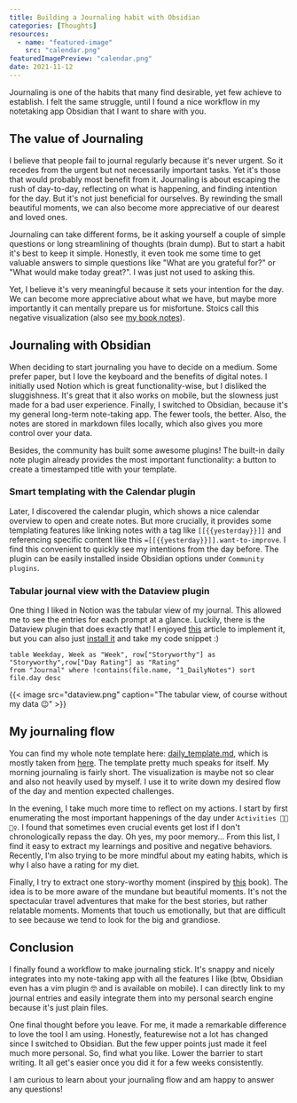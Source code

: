 ```yaml
---
title: Building a Journaling habit with Obsidian
categories: [Thoughts]
resources:
  - name: "featured-image"
    src: "calendar.png"
featuredImagePreview: "calendar.png"
date: 2021-11-12
---
```


Journaling is one of the habits that many find desirable, yet few achieve to establish. I felt the same struggle, until I found a nice workflow in my notetaking app Obsidian that I want to share with you.

## The value of Journaling

I believe that people fail to journal regularly because it's never urgent. So it recedes from the urgent but not necessarily important tasks. Yet it's those that would probably most benefit from it. Journaling is about escaping the rush of day-to-day, reflecting on what is happening, and finding intention for the day. But it's not just beneficial for ourselves. By rewinding the small beautiful moments, we can also become more appreciative of our dearest and loved ones.

Journaling can take different forms, be it asking yourself a couple of simple questions or long streamlining of thoughts (brain dump). But to start a habit it's best to keep it simple. Honestly, it even took me some time to get valuable answers to simple questions like "What are you grateful for?" or "What would make today great?". I was just not used to asking this.

Yet, I believe it's very meaningful because it sets your intention for the day. We can become more appreciative about what we have, but maybe more importantly it can mentally prepare us for misfortune. Stoics call this negative visualization (also see [my book notes](/books/stoic-joy)).

## Journaling with Obsidian

When deciding to start journaling you have to decide on a medium. Some prefer paper, but I love the keyboard and the benefits of digital notes. I initially used Notion which is great functionality-wise, but I disliked the sluggishness. It's great that it also works on mobile, but the slowness just made for a bad user experience. Finally, I switched to Obsidian, because it's my general long-term note-taking app. The fewer tools, the better. Also, the notes are stored in markdown files locally, which also gives you more control over your data.

Besides, the community has built some awesome plugins!
The built-in daily note plugin already provides the most important functionality: a button to create a timestamped title with your template.

### Smart templating with the Calendar plugin

Later, I discovered the calendar plugin, which shows a nice calendar overview to open and create notes. But more crucially, it provides some templating features like linking notes with a tag like `[[{{yesterday}}]]` and referencing specific content like this `=[[{{yesterday}}]].want-to-improve`.
I find this convenient to quickly see my intentions from the day before.
The plugin can be easily installed inside Obsidian options under `Community plugins`.

### Tabular journal view with the Dataview plugin

One thing I liked in Notion was the tabular view of my journal. This allowed me to see the entries for each prompt at a glance. Luckily, there is the Dataview plugin that does exactly that! I enjoyed [this](https://input.sh/replicating-notions-tables-with-obsidian-plugins/) article to implement it, but you can also just [install it](https://github.com/blacksmithgu/obsidian-dataview) and take my code snippet :)

```dataview
table Weekday, Week as "Week", row["Storyworthy"] as "Storyworthy",row["Day Rating"] as "Rating"
from "Journal" where !contains(file.name, "1_DailyNotes") sort file.day desc
```

{{< image src="dataview.png" caption="The tabular view, of course without my data 😉" >}}

## My journaling flow

You can find my whole note template here: [daily_template.md](https://drive.google.com/file/d/1_G8ZHs38CRmg9Sq-BoR1oM1y4xO9M0jc/view?usp=sharing), which is mostly taken from [here](https://forum.obsidian.md/t/daily-and-weekly-reviews-dataview/17021).
The template pretty much speaks for itself. My morning journaling is fairly short. The visualization is maybe not so clear and also not heavily used by myself. I use it to write down my desired flow of the day and mention expected challenges.

In the evening, I take much more time to reflect on my actions. I start by first enumerating the most important happenings of the day under `Activities 👨‍💻🏋️‍♀️`.
I found that sometimes even crucial events get lost if I don't chronologically repass the day. Oh yes, my poor memory...
From this list, I find it easy to extract my learnings and positive and negative behaviors.
Recently, I'm also trying to be more mindful about my eating habits, which is why I also have a rating for my diet.

Finally, I try to extract one story-worthy moment (inspired by [this](/books/storyworthy) book). The idea is to be more aware of the mundane but beautiful moments. It's not the spectacular travel adventures that make for the best stories, but rather relatable moments. Moments that touch us emotionally, but that are difficult to see because we tend to look for the big and grandiose.

## Conclusion

I finally found a workflow to make journaling stick. It's snappy and nicely integrates into my note-taking app with all the features I like (btw, Obsidian even has a vim plugin 🤓 and is available on mobile). I can directly link to my journal entries and easily integrate them into my personal search engine because it's just plain files.

One final thought before you leave. For me, it made a remarkable difference to love the tool I am using. Honestly, featurewise not a lot has changed since I switched to Obsidian. But the few upper points just made it feel much more personal. So, find what you like. Lower the barrier to start writing. It all get's easier once you did it for a few weeks consistently.

I am curious to learn about your journaling flow and am happy to answer any questions!
